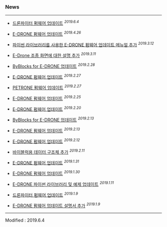 ### News

---

- <a href="/documents/kr/products/dronefighter2017/log/updates/firmware/#heading-201964">드론파이터 펌웨어 업데이트</a> <sup><i>2019.6.4</i></sup><br>

- <a href="/documents/kr/products/e_drone/log/updates/firmware/#heading-2019426">E-DRONE 펌웨어 업데이트</a> <sup><i>2019.4.26</i></sup><br>

- <a href="/documents/kr/products/e_drone/manual/update/python/">파이썬 라이브러리를 사용한 E-DRONE 펌웨어 업데이트 메뉴얼 추가</a> <sup><i>2019.3.12</i></sup><br>

- <a href="/documents/kr/products/e_drone/manual/user/#heading-22-%EC%A1%B0%EC%A2%85-%ED%99%94%EB%A9%B4-%EC%84%B8%EB%B6%80-%EA%B5%AC%EC%84%B1">E-Drone 조종 화면에 대한 설명 추가</a> <sup><i>2019.3.11</i></sup><br>

- <a href="/documents/kr/products/e_drone/log/updates/byblocks/#heading-2019228">ByBlocks for E-DRONE 업데이트</a> <sup><i>2019.2.28</i></sup><br>

- <a href="/documents/kr/products/e_drone/log/updates/firmware/#heading-2019227">E-DRONE 펌웨어 업데이트</a> <sup><i>2019.2.27</i></sup><br>

- <a href="/documents/kr/products/petrone/log/updates/firmware/#heading-2019227">PETRONE 펌웨어 업데이트</a> <sup><i>2019.2.27</i></sup><br>

- <a href="/documents/kr/products/e_drone/log/updates/firmware/#heading-2019225">E-DRONE 펌웨어 업데이트</a> <sup><i>2019.2.25</i></sup><br>

- <a href="/documents/kr/products/e_drone/log/updates/firmware/#heading-2019220">E-DRONE 펌웨어 업데이트</a> <sup><i>2019.2.20</i></sup><br>

- <a href="/documents/kr/products/e_drone/log/updates/byblocks/#heading-2019213">ByBlocks for E-DRONE 업데이트</a> <sup><i>2019.2.13</i></sup><br>

- <a href="/documents/kr/products/e_drone/log/updates/firmware/#heading-2019213">E-DRONE 펌웨어 업데이트</a> <sup><i>2019.2.13</i></sup><br>

- <a href="/documents/kr/products/e_drone/log/updates/firmware/#heading-2019212">E-DRONE 펌웨어 업데이트</a> <sup><i>2019.2.12</i></sup><br>

- <a href="/documents/kr/products/e_drone/protocol/05_structs/#Protocol_InformationAssembledForByBlocks">바이블럭용 데이터 구조체 추가</a> <sup><i>2019.2.11</i></sup><br>

- <a href="/documents/kr/products/e_drone/log/updates/firmware/#heading-2019131">E-DRONE 펌웨어 업데이트</a> <sup><i>2019.1.31</i></sup><br>

- <a href="/documents/kr/products/e_drone/log/updates/firmware/#heading-2019130">E-DRONE 펌웨어 업데이트</a> <sup><i>2019.1.30</i></sup><br>

- <a href="/documents/kr/products/e_drone/#Python">E-DRONE 파이썬 라이브러리 및 예제 업데이트</a> <sup><i>2019.1.11</i></sup><br>

- <a href="/documents/kr/products/dronefighter2017/log/updates/firmware/#heading-201919">드론파이터 펌웨어 업데이트</a> <sup><i>2019.1.9</i></sup><br>

- <a href="/documents/kr/products/e_drone/manual/update/drone4autoupdaterlight/">E-DRONE 펌웨어 업데이트 설명서 추가</a> <sup><i>2019.1.9</i></sup><br>

---


Modified : 2019.6.4